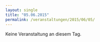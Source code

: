 ```yaml
---
layout: single
title: "05.06.2015"
permalink: /veranstaltungen/2015/06/05/
---
```


Keine Veranstaltung an diesem Tag.
